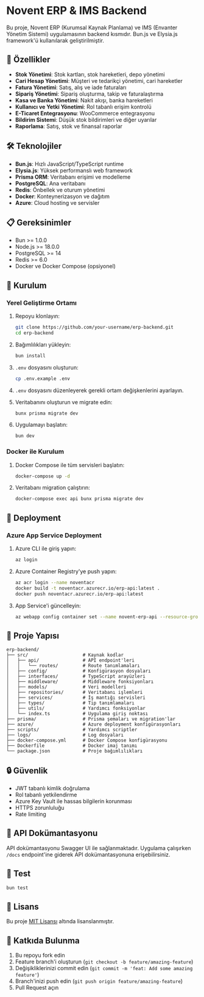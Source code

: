 # Novent ERP & IMS Backend

Bu proje, Novent ERP (Kurumsal Kaynak Planlama) ve IMS (Envanter Yönetim Sistemi) uygulamasının backend kısmıdır. Bun.js ve Elysia.js framework'ü kullanılarak geliştirilmiştir.

## 🚀 Özellikler

- **Stok Yönetimi**: Stok kartları, stok hareketleri, depo yönetimi
- **Cari Hesap Yönetimi**: Müşteri ve tedarikçi yönetimi, cari hareketler
- **Fatura Yönetimi**: Satış, alış ve iade faturaları
- **Sipariş Yönetimi**: Sipariş oluşturma, takip ve faturalaştırma
- **Kasa ve Banka Yönetimi**: Nakit akışı, banka hareketleri
- **Kullanıcı ve Yetki Yönetimi**: Rol tabanlı erişim kontrolü
- **E-Ticaret Entegrasyonu**: WooCommerce entegrasyonu
- **Bildirim Sistemi**: Düşük stok bildirimleri ve diğer uyarılar
- **Raporlama**: Satış, stok ve finansal raporlar

## 🛠️ Teknolojiler

- **Bun.js**: Hızlı JavaScript/TypeScript runtime
- **Elysia.js**: Yüksek performanslı web framework
- **Prisma ORM**: Veritabanı erişimi ve modelleme
- **PostgreSQL**: Ana veritabanı
- **Redis**: Önbellek ve oturum yönetimi
- **Docker**: Konteynerizasyon ve dağıtım
- **Azure**: Cloud hosting ve servisler

## 📋 Gereksinimler

- Bun >= 1.0.0
- Node.js >= 18.0.0
- PostgreSQL >= 14
- Redis >= 6.0
- Docker ve Docker Compose (opsiyonel)

## 🔧 Kurulum

### Yerel Geliştirme Ortamı

1. Repoyu klonlayın:

   ```bash
   git clone https://github.com/your-username/erp-backend.git
   cd erp-backend
   ```

2. Bağımlılıkları yükleyin:

   ```bash
   bun install
   ```

3. `.env` dosyasını oluşturun:

   ```bash
   cp .env.example .env
   ```

4. `.env` dosyasını düzenleyerek gerekli ortam değişkenlerini ayarlayın.

5. Veritabanını oluşturun ve migrate edin:

   ```bash
   bunx prisma migrate dev
   ```

6. Uygulamayı başlatın:
   ```bash
   bun dev
   ```

### Docker ile Kurulum

1. Docker Compose ile tüm servisleri başlatın:

   ```bash
   docker-compose up -d
   ```

2. Veritabanı migration çalıştırın:
   ```bash
   docker-compose exec api bunx prisma migrate dev
   ```

## 🚢 Deployment

### Azure App Service Deployment

1. Azure CLI ile giriş yapın:

   ```bash
   az login
   ```

2. Azure Container Registry'ye push yapın:

   ```bash
   az acr login --name noventacr
   docker build -t noventacr.azurecr.io/erp-api:latest .
   docker push noventacr.azurecr.io/erp-api:latest
   ```

3. App Service'i güncelleyin:
   ```bash
   az webapp config container set --name novent-erp-api --resource-group novent-erp-rg --docker-custom-image-name noventacr.azurecr.io/erp-api:latest
   ```

## 📁 Proje Yapısı

```
erp-backend/
├── src/                    # Kaynak kodlar
│   ├── api/                # API endpoint'leri
│   │   └── routes/         # Route tanımlamaları
│   ├── config/             # Konfigürasyon dosyaları
│   ├── interfaces/         # TypeScript arayüzleri
│   ├── middleware/         # Middleware fonksiyonları
│   ├── models/             # Veri modelleri
│   ├── repositories/       # Veritabanı işlemleri
│   ├── services/           # İş mantığı servisleri
│   ├── types/              # Tip tanımlamaları
│   ├── utils/              # Yardımcı fonksiyonlar
│   └── index.ts            # Uygulama giriş noktası
├── prisma/                 # Prisma şemaları ve migration'lar
├── azure/                  # Azure deployment konfigürasyonları
├── scripts/                # Yardımcı scriptler
├── logs/                   # Log dosyaları
├── docker-compose.yml      # Docker Compose konfigürasyonu
├── Dockerfile              # Docker imaj tanımı
└── package.json            # Proje bağımlılıkları
```

## 🔒 Güvenlik

- JWT tabanlı kimlik doğrulama
- Rol tabanlı yetkilendirme
- Azure Key Vault ile hassas bilgilerin korunması
- HTTPS zorunluluğu
- Rate limiting

## 📝 API Dokümantasyonu

API dokümantasyonu Swagger UI ile sağlanmaktadır. Uygulama çalışırken `/docs` endpoint'ine giderek API dokümantasyonuna erişebilirsiniz.

## 🧪 Test

```bash
bun test
```

## 📄 Lisans

Bu proje [MIT Lisansı](LICENSE) altında lisanslanmıştır.

## 🤝 Katkıda Bulunma

1. Bu repoyu fork edin
2. Feature branch'i oluşturun (`git checkout -b feature/amazing-feature`)
3. Değişikliklerinizi commit edin (`git commit -m 'feat: Add some amazing feature'`)
4. Branch'inizi push edin (`git push origin feature/amazing-feature`)
5. Pull Request açın
